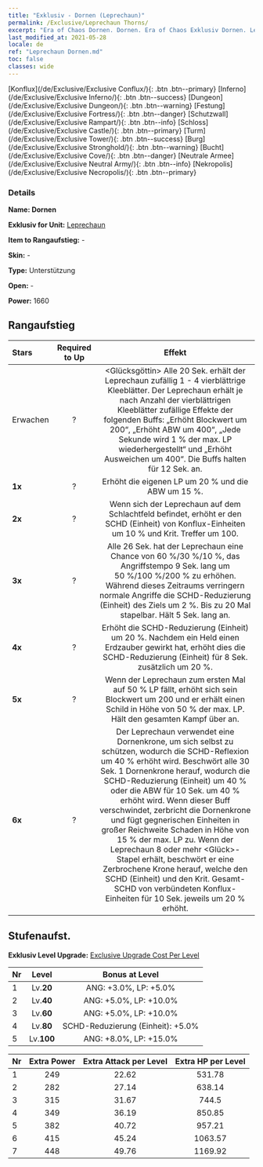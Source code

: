 ```yaml
---
title: "Exklusiv - Dornen (Leprechaun)"
permalink: /Exclusive/Leprechaun Thorns/
excerpt: "Era of Chaos Dornen. Dornen. Era of Chaos Exklusiv Dornen. Leprechaun Exklusiv."
last_modified_at: 2021-05-28
locale: de
ref: "Leprechaun Dornen.md"
toc: false
classes: wide
---
```

 [Konflux](/de/Exclusive/Exclusive Conflux/){: .btn .btn--primary} [Inferno](/de/Exclusive/Exclusive Inferno/){: .btn .btn--success} [Dungeon](/de/Exclusive/Exclusive Dungeon/){: .btn .btn--warning} [Festung](/de/Exclusive/Exclusive Fortress/){: .btn .btn--danger} [Schutzwall](/de/Exclusive/Exclusive Rampart/){: .btn .btn--info} [Schloss](/de/Exclusive/Exclusive Castle/){: .btn .btn--primary} [Turm](/de/Exclusive/Exclusive Tower/){: .btn .btn--success} [Burg](/de/Exclusive/Exclusive Stronghold/){: .btn .btn--warning} [Bucht](/de/Exclusive/Exclusive Cove/){: .btn .btn--danger} [Neutrale Armee](/de/Exclusive/Exclusive Neutral Army/){: .btn .btn--info} [Nekropolis](/de/Exclusive/Exclusive Necropolis/){: .btn .btn--primary} 

### Details
 **Name: Dornen** 

 **Exklusiv for Unit:** [Leprechaun](/de/units/Leprechaun/) 

 **Item to Rangaufstieg:** -

 **Skin:** -

 **Type:** Unterstützung

 **Open:** -

 **Power:** 1660

## Rangaufstieg

  |     Stars    |  Required to Up | Effekt |
  |:-------------|:---------------:|:---------------:|
  |  Erwachen  | ? | <Glücksgöttin> Alle 20 Sek. erhält der Leprechaun zufällig 1 - 4 vierblättrige Kleeblätter. Der Leprechaun erhält je nach Anzahl der vierblättrigen Kleeblätter zufällige Effekte der folgenden Buffs: „Erhöht Blockwert um 200“, „Erhöht ABW um 400“, „Jede Sekunde wird 1 % der max. LP wiederhergestellt“ und „Erhöht Ausweichen um 400“. Die Buffs halten für 12 Sek. an. |
  | **1x** <i class="fas fa-star"/> | ? | Erhöht die eigenen LP um 20 % und die ABW um 15 %. |
  | **2x** <i class="fas fa-star"/> | ? | Wenn sich der Leprechaun auf dem Schlachtfeld befindet, erhöht er den SCHD (Einheit) von Konflux-Einheiten um 10 % und Krit. Treffer um 100. |
  | **3x** <i class="fas fa-star"/> | ? | <Schnellkombo> Alle 26 Sek. hat der Leprechaun eine Chance von 60 %/30 %/10 %, das Angriffstempo 9 Sek. lang um 50 %/100 %/200 % zu erhöhen. Während dieses Zeitraums verringern normale Angriffe die SCHD-Reduzierung (Einheit) des Ziels um 2 %. Bis zu 20 Mal stapelbar. Hält 5 Sek. lang an. |
  | **4x** <i class="fas fa-star"/> | ? | Erhöht die SCHD-Reduzierung (Einheit) um 20 %. Nachdem ein Held einen Erdzauber gewirkt hat, erhöht dies die SCHD-Reduzierung (Einheit) für 8 Sek. zusätzlich um 20 %. |
  | **5x** <i class="fas fa-star"/> | ? | Wenn der Leprechaun zum ersten Mal auf 50 % LP fällt, erhöht sich sein Blockwert um 200 und er erhält einen Schild in Höhe von 50 % der max. LP. Hält den gesamten Kampf über an. |
  | **6x** <i class="fas fa-star"/> | ? | <Dornenkrone> Der Leprechaun verwendet eine Dornenkrone, um sich selbst zu schützen, wodurch die SCHD-Reflexion um 40 % erhöht wird. Beschwört alle 30 Sek. 1 Dornenkrone herauf, wodurch die SCHD-Reduzierung (Einheit) um 40 % oder die ABW für 10 Sek. um 40 % erhöht wird. Wenn dieser Buff verschwindet, zerbricht die Dornenkrone und fügt gegnerischen Einheiten in großer Reichweite Schaden in Höhe von 15 % der max. LP zu. Wenn der Leprechaun 8 oder mehr <Glück>-Stapel erhält, beschwört er eine Zerbrochene Krone herauf, welche den SCHD (Einheit) und den Krit. Gesamt-SCHD von verbündeten Konflux-Einheiten für 10 Sek. jeweils um 20 % erhöht. |


## Stufenaufst.
 **Exklusiv Level Upgrade:** [Exclusive Upgrade Cost Per Level](/Exclusive/ExclusiveUpgradeCostPerLevel/)

  |  Nr  |   Level  | Bonus at Level |
  |:-----|:--------:|:--------------:|
  | 1 | Lv.**20** | ANG: +3.0%, LP: +5.0% |
  | 2 | Lv.**40** | ANG: +5.0%, LP: +10.0% |
  | 3 | Lv.**60** | ANG: +5.0%, LP: +10.0% |
  | 4 | Lv.**80** | SCHD-Reduzierung (Einheit): +5.0% |
  | 5 | Lv.**100** | ANG: +8.0%, LP: +15.0% |


  |  Nr  |  Extra Power | Extra Attack per Level | Extra HP per Level |
  |:-----|:--------:|:--------:|:--------:|
  | 1 | 249 | 22.62 | 531.78 |
  | 2 | 282 | 27.14 | 638.14 |
  | 3 | 315 | 31.67 | 744.5 |
  | 4 | 349 | 36.19 | 850.85 |
  | 5 | 382 | 40.72 | 957.21 |
  | 6 | 415 | 45.24 | 1063.57 |
  | 7 | 448 | 49.76 | 1169.92 |



